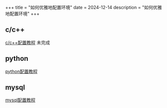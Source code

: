 +++
title = "如何优雅地配置环境"
date = 2024-12-14
description = "如何优雅地配置环境"
+++

## c/c++

[c/c++配置教程](/environment-setup/c-cpp) 未完成

## python

[python配置教程](/environment-setup/python)

## mysql

[mysql配置教程](/environment-setup/mysql)
